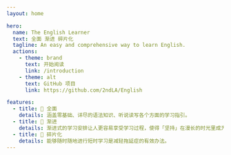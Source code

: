 ```yaml
---
layout: home

hero:
  name: The English Learner
  text: 全面 渐进 碎片化
  tagline: An easy and comprehensive way to learn English.
  actions:
    - theme: brand
      text: 开始阅读
      link: /introduction
    - theme: alt
      text: GitHub 项目
      link: https://github.com/2ndLA/English

features:
  - title: 💯 全面
    details: 涵盖零基础、详尽的语法知识、听说读写各个方面的学习指引。
  - title: 🐢 渐进
    details: 渐进式的学习安排让人更容易享受学习过程，使得「坚持」在漫长的时光里成为可能。
  - title: 🧩 碎片化 
    details: 能够随时随地进行短时学习是减轻拖延症的有效办法。
---
```

